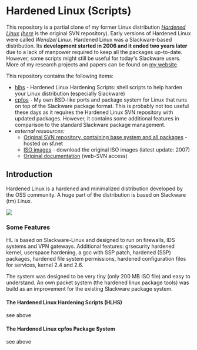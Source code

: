 # Hardened Linux (Scripts)

This repository is a partial clone of my former Linux distribution *[Hardened Linux](http://hardenedlinux.sourceforge.net/) ([here](https://sourceforge.net/p/hardenedlinux/code/HEAD/tree/)* is the original SVN repository). Early versions of Hardened Linux were called *Wendzel Linux*. Hardened Linux was a Slackware-based distribution. Its **development started in 2006 and it ended two years later** due to a lack of manpower required to keep all the packages up-to-date. However, some scripts might still be useful for today's Slackware users. More of my research projects and papers can be found on [my website](https://www.wendzel.de).

This repository contains the following items:

- [hlhs](https://github.com/cdpxe/HardenedLinux/tree/master/hlhs) - Hardened Linux Hardening Scripts: shell scripts to help harden your Linux distribution (especially Slackware)
- [cpfos](https://github.com/cdpxe/HardenedLinux/tree/master/cpfos) - My own BSD-like ports and package system for Linux that runs on top of the Slackware package format. This is probably not too useful these days as it requires the Hardened Linux SVN repository with updated packages. However, it contains some additional features in comparison to the standard Slackware package management.
- *external ressources:*
   - [Original SVN repository, containing base system and all packages](https://sourceforge.net/p/hardenedlinux/code/HEAD/tree/) - hosted on sf.net
   - [ISO images](https://sourceforge.net/projects/hardenedlinux/) - download the original ISO images (latest update: 2007)
   - [Original documentation](https://sourceforge.net/p/hardenedlinux/code/HEAD/tree/doc/) (web-SVN access)

## Introduction

Hardened Linux is a hardened and minimalized distribution developed by the OSS community. A huge part of the distribution is based on Slackware (tm) Linux.

<img src="http://hardenedlinux.sourceforge.net/images/hl_logo_small.png" />

### Some Features
HL is based on Slackware-Linux and designed to run on firewalls, IDS systems and VPN gateways. Additional features: grsecurity hardened kernel, userspace hardening, a gcc with SSP patch, hardened (SSP) packages, hardened file system permissions, hardened configuration files for services, kernel 2.4 and 2.6.

The system was designed to be very tiny (only 200 MB ISO file) and easy to understand. An own packet system (the hardened linux package tools) was  build as an improvement for the existing Slackware package system.

#### The Hardened Linux Hardening Scripts (HLHS)
see above
 
#### The Hardened Linux cpfos Package System
see above
